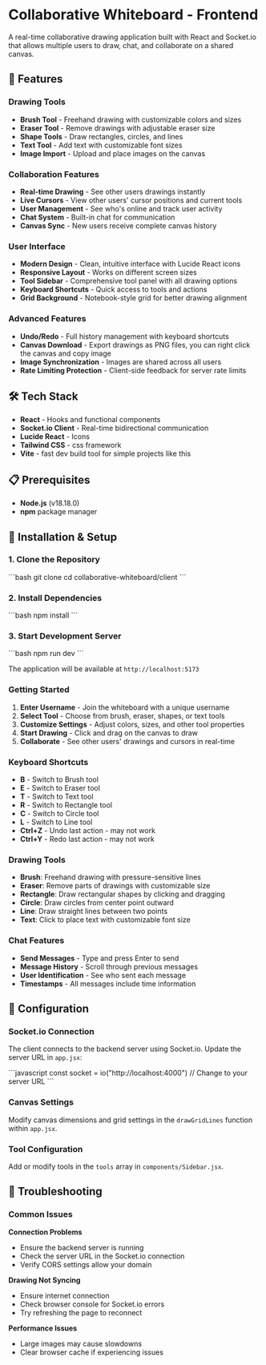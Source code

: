 # Collaborative Whiteboard - Frontend

A real-time collaborative drawing application built with React and Socket.io that allows multiple users to draw, chat, and collaborate on a shared canvas.

## 🎨 Features

### Drawing Tools

- **Brush Tool** - Freehand drawing with customizable colors and sizes
- **Eraser Tool** - Remove drawings with adjustable eraser size
- **Shape Tools** - Draw rectangles, circles, and lines
- **Text Tool** - Add text with customizable font sizes
- **Image Import** - Upload and place images on the canvas

### Collaboration Features

- **Real-time Drawing** - See other users drawings instantly
- **Live Cursors** - View other users' cursor positions and current tools
- **User Management** - See who's online and track user activity
- **Chat System** - Built-in chat for communication
- **Canvas Sync** - New users receive complete canvas history

### User Interface

- **Modern Design** - Clean, intuitive interface with Lucide React icons
- **Responsive Layout** - Works on different screen sizes
- **Tool Sidebar** - Comprehensive tool panel with all drawing options
- **Keyboard Shortcuts** - Quick access to tools and actions
- **Grid Background** - Notebook-style grid for better drawing alignment

### Advanced Features

- **Undo/Redo** - Full history management with keyboard shortcuts
- **Canvas Download** - Export drawings as PNG files, you can right click the canvas and copy image
- **Image Synchronization** - Images are shared across all users
- **Rate Limiting Protection** - Client-side feedback for server rate limits

## 🛠️ Tech Stack

- **React** - Hooks and functional components
- **Socket.io Client** - Real-time bidirectional communication
- **Lucide React** - Icons
- **Tailwind CSS** - css framework
- **Vite** - fast dev build tool for simple projects like this

## 📋 Prerequisites

- **Node.js** (v18.18.0)
- **npm** package manager

## 🚀 Installation & Setup

### 1. Clone the Repository

\`\`\`bash
git clone <repository-url>
cd collaborative-whiteboard/client
\`\`\`

### 2. Install Dependencies

\`\`\`bash
npm install
\`\`\`

### 3. Start Development Server

\`\`\`bash
npm run dev
\`\`\`

The application will be available at `http://localhost:5173`

### Getting Started

1. **Enter Username** - Join the whiteboard with a unique username
2. **Select Tool** - Choose from brush, eraser, shapes, or text tools
3. **Customize Settings** - Adjust colors, sizes, and other tool properties
4. **Start Drawing** - Click and drag on the canvas to draw
5. **Collaborate** - See other users' drawings and cursors in real-time

### Keyboard Shortcuts

- **B** - Switch to Brush tool
- **E** - Switch to Eraser tool
- **T** - Switch to Text tool
- **R** - Switch to Rectangle tool
- **C** - Switch to Circle tool
- **L** - Switch to Line tool
- **Ctrl+Z** - Undo last action - may not work
- **Ctrl+Y** - Redo last action - may not work

### Drawing Tools

- **Brush**: Freehand drawing with pressure-sensitive lines
- **Eraser**: Remove parts of drawings with customizable size
- **Rectangle**: Draw rectangular shapes by clicking and dragging
- **Circle**: Draw circles from center point outward
- **Line**: Draw straight lines between two points
- **Text**: Click to place text with customizable font size

### Chat Features

- **Send Messages** - Type and press Enter to send
- **Message History** - Scroll through previous messages
- **User Identification** - See who sent each message
- **Timestamps** - All messages include time information

## 🔧 Configuration

### Socket.io Connection

The client connects to the backend server using Socket.io. Update the server URL in `app.jsx`:

\`\`\`javascript
const socket = io("http://localhost:4000") // Change to your server URL
\`\`\`

### Canvas Settings

Modify canvas dimensions and grid settings in the `drawGridLines` function within `app.jsx`.

### Tool Configuration

Add or modify tools in the `tools` array in `components/Sidebar.jsx`.

## 🐛 Troubleshooting

### Common Issues

**Connection Problems**

- Ensure the backend server is running
- Check the server URL in the Socket.io connection
- Verify CORS settings allow your domain

**Drawing Not Syncing**

- Ensure internet connection
- Check browser console for Socket.io errors
- Try refreshing the page to reconnect

**Performance Issues**

- Large images may cause slowdowns
- Clear browser cache if experiencing issues
